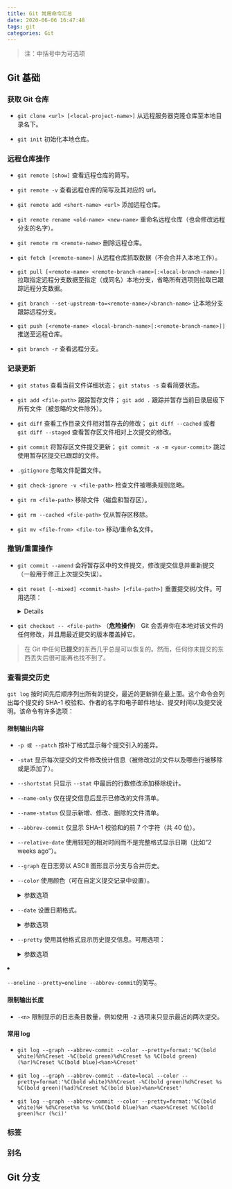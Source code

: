 ```yaml
---
title: Git 常用命令汇总
date: 2020-06-06 16:47:48
tags: git
categories: Git
---
```


> 注：中括号中为可选项

## Git 基础

### 获取 Git 仓库

- `git clone <url> [<local-project-name>]` 从远程服务器克隆仓库至本地目录名下。

- `git init` 初始化本地仓库。

### 远程仓库操作

- `git remote [show]` 查看远程仓库的简写。

- `git remote -v` 查看远程仓库的简写及其对应的 url。

- `git remote add <short-name> <url>` 添加远程仓库。

- `git remote rename <old-name> <new-name>` 重命名远程仓库（也会修改远程分支的名字）。

- `git remote rm <remote-name>` 删除远程仓库。

- `git fetch [<remote-name>]` 从远程仓库抓取数据（不会合并入本地工作）。

- `git pull [<remote-name> <remote-branch-name>[:<local-branch-name>]]` 拉取指定远程分支数据至指定（或同名）本地分支，省略所有选项则拉取已跟踪远程分支数据。

- `git branch --set-upstream-to=<remote-name>/<branch-name>` 让本地分支跟踪远程分支。

- `git push [<remote-name> <local-branch-name>[:<remote-branch-name>]]` 推送至远程仓库。

- `git branch -r` 查看远程分支。

### 记录更新

- `git status` 查看当前文件详细状态； `git status -s` 查看简要状态。

- `git add <file-path>` 跟踪暂存文件； `git add .` 跟踪并暂存当前目录层级下所有文件（被忽略的文件除外）。

- `git diff` 查看工作目录文件相对暂存去的修改； `git diff --cached` 或者 `git diff --staged` 查看暂存区文件相对上次提交的修改。

- `git commit` 将暂存区文件提交更新； `git commit -a -m <your-commit>` 跳过使用暂存区提交已跟踪的文件。

- `.gitignore` 忽略文件配置文件。

- `git check-ignore -v <file-path>` 检查文件被哪条规则忽略。

- `git rm <file-path>` 移除文件（磁盘和暂存区）。

- `git rm --cached <file-path>` 仅从暂存区移除。

- `git mv <file-from> <file-to>` 移动/重命名文件。

### 撤销/重置操作

- `git commit --amend` 会将暂存区中的文件提交，修改提交信息并重新提交（一般用于修正上次提交失误）。

- `git reset [--mixed] <commit-hash> [<file-path>]` 重置提交树/文件。可用选项：

  <details>

  - `--soft` 仅移动 HEAD 指针指向的分支提交，且更改会保留在暂存区，相当于撤销了上一次 `git commit` 命令。

  - `--mixed` （默认选项），不仅会撤销上次提交，还会取消暂存所有更改，相当于回滚到了所有 `git add` 和 `git commit` 命令执行之前。

  - `--hard` （**危险操作**），该命令会撤销提交、`git add` 、 `git commit` 的所有工作并强制覆盖工作区的文件，若被覆盖的文件未提交过则无法恢复。

  - 使用文件路径：如运行 `git reset file.txt` （相当于 `git reset --mixed HEAD file.txt` ），本质上只是将 `file.txt` 从 HEAD 复制到索引（暂存区）中。它还有**取消暂存文件**的实际效果，与 `git add` 的行为正好相反。我们也可以不让 Git 从 HEAD 拉取数据，而是通过具体指定一个提交来拉取该文件的对应版本（如 `git reset eb43bf file.txt` 这样的命令）。

  </details>

- `git checkout -- <file-path>` （**危险操作**） Git 会丢弃你在本地对该文件的任何修改，并且用最近提交的版本覆盖掉它。

> 在 Git 中任何**已提交**的东西几乎总是可以恢复的。然而，任何你未提交的东西丢失后很可能再也找不到了。

### 查看提交历史

`git log` 按时间先后顺序列出所有的提交，最近的更新排在最上面。这个命令会列出每个提交的 SHA-1 校验和、作者的名字和电子邮件地址、提交时间以及提交说明。该命令有许多选项：

#### 限制输出内容

- `-p 或 --patch` 按补丁格式显示每个提交引入的差异。

- `-stat` 显示每次提交的文件修改统计信息（被修改过的文件以及哪些行被移除或是添加了）。

- `--shortstat` 只显示 `--stat` 中最后的行数修改添加移除统计。

- `--name-only` 仅在提交信息后显示已修改的文件清单。

- `--name-status` 仅显示新增、修改、删除的文件清单。

- `--abbrev-commit` 仅显示 SHA-1 校验和的前 7 个字符（共 40 位）。

- `--relative-date` 使用较短的相对时间而不是完整格式显示日期（比如“2 weeks ago”）。

- `--graph` 在日志旁以 ASCII 图形显示分支与合并历史。

- `--color` 使用颜色（可在自定义提交记录中设置）。

  <details>
  <summary>参数选项</summary>

  - `always` 一直可使用颜色。

  - `auto` 如果输出到终端，则使用颜色。

  - `never` 不使用颜色。
  </details>

- `--date` 设置日期格式。

  <details>
  <summary>参数选项</summary>

  - `iso` 以 ISO 8601 格式显示时间戳。

  - `local` 以本地时区显示时间戳。

  - `raw` 以 Git 内置格式显示时间戳（`%s %z`）。

  - `relative` 以相对时间显示（距今多长时间）。

  - `rfc` 以 RFC 2822 格式显示时间戳。

  - `short` 只显示日期。
  </details>

- `--pretty` 使用其他格式显示历史提交信息。可用选项：

  <details>
  <summary>参数选项</summary>

  - `oneline` 将每个提交放在一行显示。

  - `short`、`full`、`fuller` 展示信息的格式与 `git log` 基本一致，只是详尽程度不一。

  - `format` 用来自定义提交记录的显示格式。常用选项：

    - |     选项      |                      说明                       |
      | :-----------: | :---------------------------------------------: |
      |     `%H`      |                提交的完整哈希值                 |
      |     `%h`      |                提交的简要哈希值                 |
      |     `%T`      |                 树的完整哈希值                  |
      |     `%t`      |                 树的简要哈希值                  |
      |     `%P`      |               父提交的完整哈希值                |
      |     `%p`      |               父提交的简要哈希值                |
      |     `%an`     |                    作者名字                     |
      |     `%ae`     |               作者的电子邮件地址                |
      |     `%ad`     | 作者修订日期（可以用 `--date=`选项 来定制格式） |
      |     `%ar`     |          作者修订日期（距今多长时间）           |
      |     `%cn`     |                  提交者的名字                   |
      |     `%ce`     |              提交者的电子邮件地址               |
      |     `%cd`     |                    提交日期                     |
      |     `%cr`     |            提交日期（距今多长时间）             |
      |     `%s`      |                    提交说明                     |
      |     `%d`      |                    分支信息                     |
      | `%C(<color>)` |                    设置颜色                     |
      |   `%Creset`   |                    重置颜色                     |
      |     `%n`      |                      换行                       |

    - > 其中作者指的是实际作出修改的人，提交者指的是最后将此工作成果提交到仓库的人。如：当你为某个项目发布补丁，然后某个核心成员将你的补丁并入项目时，你就是作者，而那个核心成员就是提交者。
    </details>

- `--oneline` `--pretty=oneline --abbrev-commit`的简写。

#### 限制输出长度

- `-<n>` 限制显示的日志条目数量，例如使用 `-2` 选项来只显示最近的两次提交。

#### 常用 log

- `git log --graph --abbrev-commit --color --pretty=format:'%C(bold white)%h%Creset -%C(bold green)%d%Creset %s %C(bold green)(%ar)%Creset %C(bold blue)<%an>%Creset'`

- `git log --graph --abbrev-commit --date=local --color --pretty=format:'%C(bold white)%h%Creset -%C(bold green)%d%Creset %s %C(bold green)(%ad)%Creset %C(bold blue)<%an>%Creset'`

- `git log --graph --abbrev-commit --color --pretty=format:'%C(bold white)%H %d%Creset%n %s %n%C(bold blue)%an <%ae>%Creset %C(bold green)%cr (%ci)'`

### 标签

### 别名

## Git 分支
